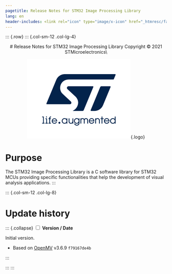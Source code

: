 ```yaml
---
pagetitle: Release Notes for STM32 Image Processing Library
lang: en
header-includes: <link rel="icon" type="image/x-icon" href="_htmresc/favicon.png" />
---
```


::: {.row}
::: {.col-sm-12 .col-lg-4}

<center>
# Release Notes for STM32 Image Processing Library
Copyright &copy; 2021 STMicroelectronics\

[![ST logo](_htmresc/st_logo.png)](https://www.st.com){.logo}
</center>

# Purpose

The STM32 Image Processing Library is a C software library for STM32 MCUs
providing specific functionalities that help the development of visual analysis
applications.
:::

::: {.col-sm-12 .col-lg-8}
# Update history


::: {.collapse}
<input type="checkbox" id="collapse-section1" aria-hidden="true">
<label for="collapse-section1" aria-hidden="true">__Version / Date__</label>
<div>

Initial version.

- Based on [OpenMV](https://github.com/openmv/openmv) v3.6.9 `f79167de4b`

</div>
:::

:::
:::

